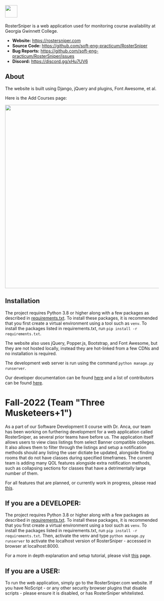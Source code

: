 # <img src="docs/img/logo.png" height="40">

RosterSniper is a web application used for monitoring course availability at Georgia Gwinnett College.

- **Website:** https://rostersniper.com
- **Source Code:** https://github.com/soft-eng-practicum/RosterSniper
- **Bug Reports:** https://github.com/soft-eng-practicum/RosterSniper/issues
- **Discord:** https://discord.gg/xHu7UV6

## About

The website is built using Django, jQuery and plugins, Font Awesome, et al.

Here is the Add Courses page:

<img src="docs/img/add-courses.png" width="600">

## Installation

The project requires Python 3.8 or higher along with a few packages as described in [requirements.txt](requirements.txt). To install these packages, it is recommended that you first create a virtual environment using a tool such as `venv`. To install the packages listed in requirements.txt, run `pip install -r requirements.txt`.

The website also uses jQuery, Popper.js, Bootstrap, and Font Awesome, but they are not hosted locally, instead they are hot-linked from a few CDNs and no installation is required.

The development web server is run using the command `python manage.py runserver`.

Our developer documentation can be found [here](docs) and a list of contributors can be found [here](Contributors.md).

# Fall-2022 (Team "Three Musketeers+1")

As a part of our Software Development II course with Dr. Anca, our team has been working on furthering development for a web application called RosterSniper, as several prior teams have before us. The application itself allows users to view class listings from select Banner compatible colleges. It also allows them to filter through the listings and setup a notification methods should any listing the user dictiate be updated, alongside finding rooms that do not have classes during specified timeframes. The current team is adding many QOL features alongside extra notification methods, such as collapsing sections for classes that have a detrimentally large number of them.

For all features that are planned, or currently work in progress, please read [this](/Docs-Fall2022/TODO.md).

## If you are a DEVELOPER:

The project requires Python 3.8 or higher along with a few packages as described in [requirements.txt](requirements.txt). To install these packages, it is recommended that you first create a virtual environment using a tool such as `venv`. To install the packages listed in requirements.txt, run `pip install -r requirements.txt`. Then, activate the venv and type `python manage.py runserver` to activate the localhost version of RosterSniper - accessed in browser at localhost:8000.

For a more in depth explanation and setup tutorial, please visit [this](/Docs-Fall2022/TM_DevSetup.md) page.

## If you are a USER:

To run the web application, simply go to the RosterSniper.com website. If you have NoScript - or any other security browser plugins that disable scripts - please ensure it is disabled, or has RosterSniper whitelisted.
